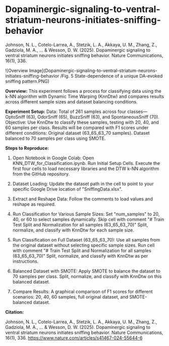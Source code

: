 # Dopaminergic-signaling-to-ventral-striatum-neurons-initiates-sniffing-behavior
Johnson, N. L., Cotelo-Larrea, A., Stetzik, L. A., Akkaya, U. M., Zhang, Z., Gadziola, M. A., ... & Wesson, D. W. (2025). Dopaminergic signaling to ventral striatum neurons initiates sniffing behavior. Nature Communications, 16(1), 336.

![Overview Image](Dopaminergic-signaling-to-ventral-striatum-neurons-initiates-sniffing-behavior
/Fig. 5 State-dependence of a unique DA-evoked sniffing pattern.PNG)

**Overview:**
This experiment follows a process for classifying data using the k-NN algorithm with Dynamic Time Warping (KnnDtw) and compares results across different sample sizes and dataset balancing conditions.

**Experiment Setup:**
Data: Total of 261 samples across four classes—OptoSniff (63), OdorSniff (65), BuzzSniff (63), and SpontaneousSniff (70).
Objective: Use KnnDtw to classify these samples, testing with 20, 40, and 60 samples per class. Results will be compared with F1 scores under different conditions:
Original dataset (63_65_63_70 samples).
Dataset balanced to 70 samples per class using SMOTE.

**Steps to Reproduce:**
1) Open Notebook in Google Colab:
Open KNN_DTW_for_Classification.ipynb.
Run Initial Setup Cells.
Execute the first four cells to load necessary libraries and the DTW k-NN algorithm from the GitHub repository.

2) Dataset Loading:
Update the dataset path in the cell to point to your specific Google Drive location of "SniffingData.xlsx".

3) Extract and Reshape Data:
Follow the comments to load values and reshape as required.

4) Run Classification for Various Sample Sizes:
Set "num_samples" to 20, 40, or 60 to select samples dynamically.
Skip cell with comment "# Train Test Split and Normalization for all samples (63_65_63_70)"
Split, normalize, and classify with KnnDtw for each sample size.

5) Run Classification on Full Dataset (63_65_63_70):
Use all samples from the original dataset without selecting specific sample sizes.
Run cell with comment "# Train Test Split and Normalization for all samples (63_65_63_70)"
Split, normalize, and classify with KnnDtw as per instructions.

6) Balanced Dataset with SMOTE:
Apply SMOTE to balance the dataset to 70 samples per class.
Split, normalize, and classify with KnnDtw on this balanced dataset.

7) Compare Results:
A graphical comparison of F1 scores for different scenarios: 20, 40, 60 samples, full original dataset, and SMOTE-balanced dataset.

**Citation:**

Johnson, N. L., Cotelo-Larrea, A., Stetzik, L. A., Akkaya, U. M., Zhang, Z., Gadziola, M. A., ... & Wesson, D. W. (2025). Dopaminergic signaling to ventral striatum neurons initiates sniffing behavior. Nature Communications, 16(1), 336.
https://www.nature.com/articles/s41467-024-55644-6
